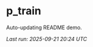 # p_train

Auto-updating README demo.

<!--START_SECTION:status-->
_Last run: 2025-09-21 20:24 UTC_
<!--END_SECTION:status-->



























































































































































































































































































































































































































































































































































































































































































